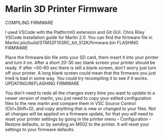 ﻿# Marlin 3D Printer Firmware

COMPILING FIRMWARE

I used VSCode with the PlatformIO extension and Git GUI.
Chris Riley VSCode installation guide for Marlin 2.0.
You can find the firmware file in Marlin/.pio/build/STM32F103RC_btt_512K/firmware.bin
FLASHING FIRMWARE

Place the firmware.bin file onto your SD card, them insert it into your printer and turn it on. After a short 20-30 sec blank screen your printer should be ready.
If after ~50-60 sec there is still a blank screen, don't worry just turn off your printer. A long blank screen could mean that the firmware you just tried is bad in some way. You could try recompiling it to see if it works.
UPDATING/REFLASHING FIRMWARE

You don't need to redo all the changes every time you want to update to a newer version of marlin, you just need to copy your edited configuration files to the new marlin and compare them in VSC Source Control (Ctrl+Shift+G), and copy anything that is new or changed to your files.
Not all changes will be applied on a firmware update, for that you will need to reset your printer settings by going in the printer menu - Configuration - Restore defaults, or by sending an M502 to the printer. It will reset your settings to your firmware defaults.

